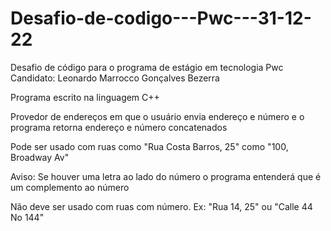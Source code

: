 # Desafio-de-codigo---Pwc---31-12-22
Desafio de código para o programa de estágio em tecnologia Pwc
Candidato: Leonardo Marrocco Gonçalves Bezerra

Programa escrito na linguagem C++

Provedor de endereços em que o usuário envia endereço e número e o programa retorna endereço e número concatenados

Pode ser usado com ruas como "Rua Costa Barros, 25" como "100, Broadway Av"

Aviso: Se houver uma letra ao lado do número o programa entenderá que é um complemento ao número

Não deve ser usado com ruas com número. Ex: "Rua 14, 25" ou "Calle 44 No 144"
